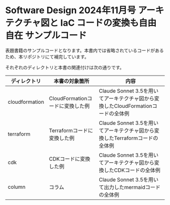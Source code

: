 # Software Design 2024年11月号 アーキテクチャ図と IaC コードの変換も自由自在 サンプルコード

表題書籍のサンプルコードとなります。本書内では省略されているコードがあるため、本リポジトリにて補完しています。  

それぞれのディレクトリと本書の関連付けは次の通りです。  

| ディレクトリ | 本書の対象箇所 | 内容 |
| --- | --- | --- |
| cloudformation | CloudFormationコードに変換した例 | Claude Sonnet 3.5を用いてアーキテクチャ図から変換したCloudFormationコードの全体例 |
| terraform | Terraformコードに変換した例 | Claude Sonnet 3.5を用いてアーキテクチャ図から変換したTerraformコードの全体例 |
| cdk | CDKコードに変換した例 | Claude Sonnet 3.5を用いてアーキテクチャ図から変換したCDKコードの全体例 |
| column | コラム | Claude Sonnet 3.5を用いて出力したmermaidコードの全体例 |
